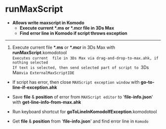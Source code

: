 # runMaxScript  
* __Allows write maxscript in Komodo__  
	* __Execute current __*.ms__ or __*.mcr__  file in 3Ds Max__  
	* __Find error line in Komodo if script throws exception__  

------------------------------------------------------------------------------------  
1. Execute current file __*.ms__ or __*.mcr__ in 3Ds Max with __runMaxScript__.komodotool  
	`Executes current  file in 3Ds Max via drag-and-drop-to-max.ahk, if nothing selected`  
	`If text is selected, then send selected part of script to `3Ds Max` via ExternalMaxScriptIDE `  


* If script has error, then close `MAXScript exception window` with __go-to-line-if-exception.ahk__  
* Save __file__ & __position__ of error from  `MAXScript editor` to '__file-info.json__' with __get-line-info-from-max.ahk__  

* Run keyboard shortcut for __goToLineInKomodoIfException__.komodotool  

* Get __file__ & __position__ from '__file-info.json__'  and find error line in `Komodo`  